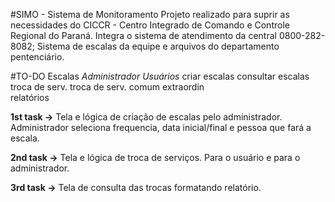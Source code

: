 #SIMO - Sistema de Monitoramento
Projeto realizado para suprir as necessidades do CICCR -
Centro Integrado de Comando e Controle Regional do Paraná.
Integra o sistema de atendimento da central 0800-282-8082;
Sistema de escalas da equipe e arquivos do departamento pentenciário.

#TO-DO
                      Escalas
      *Administrador*          *Usuários*
       criar escalas        consultar escalas
       troca de serv.      troca de serv. comum
         extraordin          
       relatórios

**1st task ->** Tela e lógica de criação de escalas pelo administrador.
Administrador seleciona frequencia, data inicial/final e pessoa que fará
a escala.

**2nd task ->** Tela e lógica de troca de serviços. Para o usuário e para o
administrador.

**3rd task ->** Tela de consulta das trocas formatando relatório.
